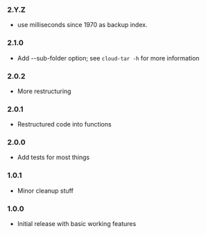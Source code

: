### 2.Y.Z
- use milliseconds since 1970 as backup index.

### 2.1.0
- Add --sub-folder option; see `cloud-tar -h` for more information

### 2.0.2
- More restructuring

### 2.0.1
- Restructured code into functions

### 2.0.0
- Add tests for most things

### 1.0.1
- Minor cleanup stuff

### 1.0.0
- Initial release with basic working features